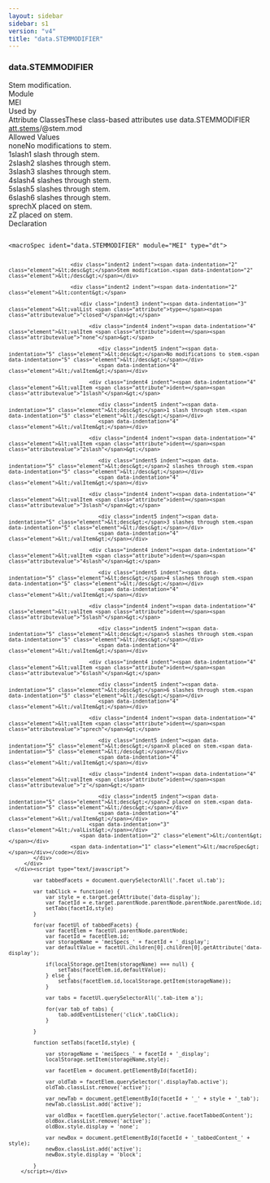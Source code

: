 ```yaml
---
layout: sidebar
sidebar: s1
version: "v4"
title: "data.STEMMODIFIER"
---
```

<div class="specPage">
   <div class="datatypeSpec">
      <h3 id="data.STEMMODIFIER">data.STEMMODIFIER</h3>
      <div class="specs">
         <div class="desc">Stem modification.</div>
         <div class="facet module">
            <div class="label">Module</div>
            <div class="statement text">MEI</div>
         </div>
         <div class="facet usedBy" id="usedBy">
            <div class="label">Used by</div>
            <div class="statement list">
               <div class="classBox dtBox" title="Attribute Classes">
                  <div class="classHeading"><label class="classLabel">Attribute Classes</label><span class="classDesc">These class-based attributes use data.STEMMODIFIER</span></div>
                  <div class="classContent"><span class="ident attclass" data-ident="att.stems" data-module="MEI.shared"><a class="classLink" title="Attributes that describe the properties of stemmed features; that is, chords and notes." href="{{ site.baseurl }}/{{ page.version }}/attribute-classes/att.stems.html">att.stems</a>/<span title="Encodes any stem &#34;modifiers&#34;; that is, symbols rendered on the stem, such as tremolo or Sprechstimme indicators.">@stem.mod</span></span></div>
               </div>
            </div>
         </div>
         <div class="facet allowedValues" id="allowedValues">
            <div class="label">Allowed Values</div>
            <div class="statement list">
               <div class="dataValueBox" id="none"><span class="dataValue ident">none</span><span class="dataValue desc">No modifications to stem.</span></div>
               <div class="dataValueBox" id="1slash"><span class="dataValue ident">1slash</span><span class="dataValue desc">1 slash through stem.</span></div>
               <div class="dataValueBox" id="2slash"><span class="dataValue ident">2slash</span><span class="dataValue desc">2 slashes through stem.</span></div>
               <div class="dataValueBox" id="3slash"><span class="dataValue ident">3slash</span><span class="dataValue desc">3 slashes through stem.</span></div>
               <div class="dataValueBox" id="4slash"><span class="dataValue ident">4slash</span><span class="dataValue desc">4 slashes through stem.</span></div>
               <div class="dataValueBox" id="5slash"><span class="dataValue ident">5slash</span><span class="dataValue desc">5 slashes through stem.</span></div>
               <div class="dataValueBox" id="6slash"><span class="dataValue ident">6slash</span><span class="dataValue desc">6 slashes through stem.</span></div>
               <div class="dataValueBox" id="sprech"><span class="dataValue ident">sprech</span><span class="dataValue desc">X placed on stem.</span></div>
               <div class="dataValueBox" id="z"><span class="dataValue ident">z</span><span class="dataValue desc">Z placed on stem.</span></div>
            </div>
         </div>
         <div class="facet declaration">
            <div class="label">Declaration</div>
            <div class="statement declaration">
               <div class="code" xml:space="preserve" data-lang="ODD"><code>
                     <div class="indent1 indent"><span data-indentation="1" class="element">&lt;macroSpec <span class="attribute">ident=</span><span class="attributevalue">"data.STEMMODIFIER"</span> <span class="attribute">module=</span><span class="attributevalue">"MEI"</span> <span class="attribute">type=</span><span class="attributevalue">"dt"</span>&gt;</span>
                        
                        <div class="indent2 indent"><span data-indentation="2" class="element">&lt;desc&gt;</span>Stem modification.<span data-indentation="2" class="element">&lt;/desc&gt;</span></div>
                        
                        <div class="indent2 indent"><span data-indentation="2" class="element">&lt;content&gt;</span>
                           
                           <div class="indent3 indent"><span data-indentation="3" class="element">&lt;valList <span class="attribute">type=</span><span class="attributevalue">"closed"</span>&gt;</span>
                              
                              <div class="indent4 indent"><span data-indentation="4" class="element">&lt;valItem <span class="attribute">ident=</span><span class="attributevalue">"none"</span>&gt;</span>
                                 
                                 <div class="indent5 indent"><span data-indentation="5" class="element">&lt;desc&gt;</span>No modifications to stem.<span data-indentation="5" class="element">&lt;/desc&gt;</span></div>
                                 <span data-indentation="4" class="element">&lt;/valItem&gt;</span></div>
                              
                              <div class="indent4 indent"><span data-indentation="4" class="element">&lt;valItem <span class="attribute">ident=</span><span class="attributevalue">"1slash"</span>&gt;</span>
                                 
                                 <div class="indent5 indent"><span data-indentation="5" class="element">&lt;desc&gt;</span>1 slash through stem.<span data-indentation="5" class="element">&lt;/desc&gt;</span></div>
                                 <span data-indentation="4" class="element">&lt;/valItem&gt;</span></div>
                              
                              <div class="indent4 indent"><span data-indentation="4" class="element">&lt;valItem <span class="attribute">ident=</span><span class="attributevalue">"2slash"</span>&gt;</span>
                                 
                                 <div class="indent5 indent"><span data-indentation="5" class="element">&lt;desc&gt;</span>2 slashes through stem.<span data-indentation="5" class="element">&lt;/desc&gt;</span></div>
                                 <span data-indentation="4" class="element">&lt;/valItem&gt;</span></div>
                              
                              <div class="indent4 indent"><span data-indentation="4" class="element">&lt;valItem <span class="attribute">ident=</span><span class="attributevalue">"3slash"</span>&gt;</span>
                                 
                                 <div class="indent5 indent"><span data-indentation="5" class="element">&lt;desc&gt;</span>3 slashes through stem.<span data-indentation="5" class="element">&lt;/desc&gt;</span></div>
                                 <span data-indentation="4" class="element">&lt;/valItem&gt;</span></div>
                              
                              <div class="indent4 indent"><span data-indentation="4" class="element">&lt;valItem <span class="attribute">ident=</span><span class="attributevalue">"4slash"</span>&gt;</span>
                                 
                                 <div class="indent5 indent"><span data-indentation="5" class="element">&lt;desc&gt;</span>4 slashes through stem.<span data-indentation="5" class="element">&lt;/desc&gt;</span></div>
                                 <span data-indentation="4" class="element">&lt;/valItem&gt;</span></div>
                              
                              <div class="indent4 indent"><span data-indentation="4" class="element">&lt;valItem <span class="attribute">ident=</span><span class="attributevalue">"5slash"</span>&gt;</span>
                                 
                                 <div class="indent5 indent"><span data-indentation="5" class="element">&lt;desc&gt;</span>5 slashes through stem.<span data-indentation="5" class="element">&lt;/desc&gt;</span></div>
                                 <span data-indentation="4" class="element">&lt;/valItem&gt;</span></div>
                              
                              <div class="indent4 indent"><span data-indentation="4" class="element">&lt;valItem <span class="attribute">ident=</span><span class="attributevalue">"6slash"</span>&gt;</span>
                                 
                                 <div class="indent5 indent"><span data-indentation="5" class="element">&lt;desc&gt;</span>6 slashes through stem.<span data-indentation="5" class="element">&lt;/desc&gt;</span></div>
                                 <span data-indentation="4" class="element">&lt;/valItem&gt;</span></div>
                              
                              <div class="indent4 indent"><span data-indentation="4" class="element">&lt;valItem <span class="attribute">ident=</span><span class="attributevalue">"sprech"</span>&gt;</span>
                                 
                                 <div class="indent5 indent"><span data-indentation="5" class="element">&lt;desc&gt;</span>X placed on stem.<span data-indentation="5" class="element">&lt;/desc&gt;</span></div>
                                 <span data-indentation="4" class="element">&lt;/valItem&gt;</span></div>
                              
                              <div class="indent4 indent"><span data-indentation="4" class="element">&lt;valItem <span class="attribute">ident=</span><span class="attributevalue">"z"</span>&gt;</span>
                                 
                                 <div class="indent5 indent"><span data-indentation="5" class="element">&lt;desc&gt;</span>Z placed on stem.<span data-indentation="5" class="element">&lt;/desc&gt;</span></div>
                                 <span data-indentation="4" class="element">&lt;/valItem&gt;</span></div>
                              <span data-indentation="3" class="element">&lt;/valList&gt;</span></div>
                           <span data-indentation="2" class="element">&lt;/content&gt;</span></div>
                        <span data-indentation="1" class="element">&lt;/macroSpec&gt;</span></div></code></div>
            </div>
         </div>
      </div><script type="text/javascript">
            
            var tabbedFacets = document.querySelectorAll('.facet ul.tab');
            
            var tabClick = function(e) {
                var style = e.target.getAttribute('data-display');
                var facetId = e.target.parentNode.parentNode.parentNode.parentNode.id;
                setTabs(facetId,style)
            }
            
            for(var facetUl of tabbedFacets) {
                var facetElem = facetUl.parentNode.parentNode;
                var facetId = facetElem.id;
                var storageName = 'meiSpecs_' + facetId + '_display';
                var defaultValue = facetUl.children[0].children[0].getAttribute('data-display');
                
                if(localStorage.getItem(storageName) === null) {
                    setTabs(facetElem.id,defaultValue);
                } else {
                    setTabs(facetElem.id,localStorage.getItem(storageName));
                }
                
                var tabs = facetUl.querySelectorAll('.tab-item a');
                
                for(var tab of tabs) {
                    tab.addEventListener('click',tabClick);
                }
                
            }
            
            function setTabs(facetId,style) {
                
                var storageName = 'meiSpecs_' + facetId + '_display';
                localStorage.setItem(storageName,style);
                
                var facetElem = document.getElementById(facetId);
                
                var oldTab = facetElem.querySelector('.displayTab.active');
                oldTab.classList.remove('active');
                
                var newTab = document.getElementById(facetId + '_' + style + '_tab');
                newTab.classList.add('active');
                
                var oldBox = facetElem.querySelector('.active.facetTabbedContent');
                oldBox.classList.remove('active');
                oldBox.style.display = 'none';
                
                var newBox = document.getElementById(facetId + '_tabbedContent_' + style);
                newBox.classList.add('active');
                newBox.style.display = 'block';
                
            }
        </script></div>
</div>